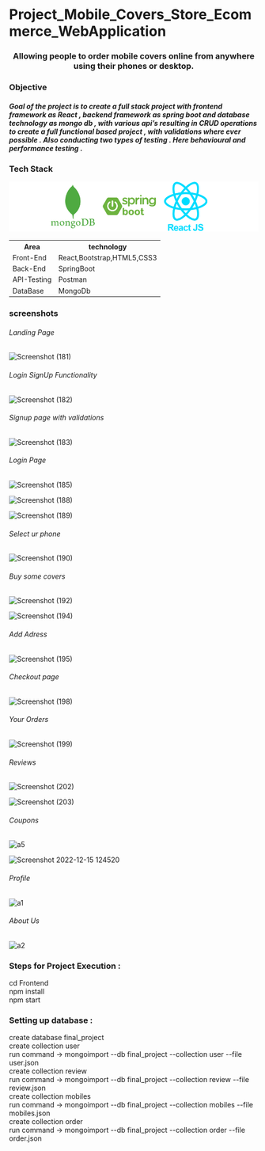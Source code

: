 # Project_Mobile_Covers_Store_Ecommerce_WebApplication
<h3 align="center">Allowing people to order mobile covers online from anywhere using their phones or desktop.</h3>
<h3> Objective</h3>
<h5>Goal of the project is to create a full stack project with frontend framework as React , backend framework as
spring boot and database technology as mongo db , with various api’s resulting in CRUD operations to
create a full functional based project , with validations where ever possible . Also conducting two types of
testing . Here behavioural and performance testing .
</h5>

<h3> Tech Stack </h3>

![Screenshot](tech.png)


<table>
  <tr>
      <th>Area</th>
      <th>technology</th>
  </tr>
    <tr>
      <td>Front-End</td>
      <td>React,Bootstrap,HTML5,CSS3</td>
  </tr>
    <tr>
      <td>Back-End</td>
      <td>SpringBoot</td>
  </tr>
      <tr>
      <td>API-Testing</td>
      <td>Postman</td>
  </tr>
    </tr>
      <tr>
      <td>DataBase</td>
      <td>MongoDb</td>
  </tr>
  </table>

<h3> screenshots</h3>

<h6>Landing Page</h6>

![Screenshot (181)](https://user-images.githubusercontent.com/109665445/207795213-61aa8fd6-ff98-4dde-8225-f538f4b25dda.png)

<h6>Login SignUp Functionality</h6>

![Screenshot (182)](https://user-images.githubusercontent.com/109665445/207795226-b72c0689-69d7-4e81-9773-b8975174a715.png)

<h6>Signup page with validations</h6>

![Screenshot (183)](https://user-images.githubusercontent.com/109665445/207795506-db71f900-c932-4bea-8328-37071dcd1f63.png)

<h6>Login Page</h6>

![Screenshot (185)](https://user-images.githubusercontent.com/109665445/207795710-d04ef103-0334-40b8-8a8f-aa2fb0225092.png)


![Screenshot (188)](https://user-images.githubusercontent.com/109665445/207795784-8954c349-2b1d-43a0-b41e-2ab45ef2c323.png)


![Screenshot (189)](https://user-images.githubusercontent.com/109665445/207795826-0572cd02-77ea-4a0a-b41f-127ad150d88a.png)

<h6>Select ur phone</h6>

![Screenshot (190)](https://user-images.githubusercontent.com/109665445/207795921-83840908-56e6-4880-964c-e0fcaf94ff41.png)

<h6>Buy some covers</h6>

![Screenshot (192)](https://user-images.githubusercontent.com/109665445/207796007-9e73fd42-0c5d-44e5-bab5-8a04d852be82.png)

![Screenshot (194)](https://user-images.githubusercontent.com/109665445/207796018-cdc8197e-b90a-4ff0-81e7-0c2225435d6a.png)

<h6>Add Adress</h6>

![Screenshot (195)](https://user-images.githubusercontent.com/109665445/207796102-6ab66711-0d22-41dd-8ab6-947bf5a0cf6e.png)

<h6>Checkout page</h6>

![Screenshot (198)](https://user-images.githubusercontent.com/109665445/207796167-2727df1d-fa5d-45c7-b550-fc4ba02c4191.png)

<h6>Your Orders</h6>

![Screenshot (199)](https://user-images.githubusercontent.com/109665445/207796344-fb339c67-a549-4866-a0c6-5ce3caca562a.png)

<h6>Reviews</h6>

![Screenshot (202)](https://user-images.githubusercontent.com/109665445/207796482-480a1c0e-3713-4240-b255-f2af4c258b03.png)

![Screenshot (203)](https://user-images.githubusercontent.com/109665445/207796495-1e000d2b-f787-4325-b971-7acb1509e3cd.png)

<h6>Coupons</h6>

![a5](https://user-images.githubusercontent.com/109665445/207797295-736b520e-9f2a-4da7-960e-54f4b2feb459.png)

![Screenshot 2022-12-15 124520](https://user-images.githubusercontent.com/109665445/207796709-ca0fe867-7e54-4d40-8084-adcd8f5667bb.jpg)

<h6>Profile</h6>

![a1](https://user-images.githubusercontent.com/109665445/207796925-9a6d1902-d267-40bd-9b55-ea0b0878fd50.png)

<h6>About Us</h6>

![a2](https://user-images.githubusercontent.com/109665445/207797088-074db170-d9c2-48b2-baef-9c18405b479c.png)

<h3>Steps for Project Execution :</h3>

cd Frontend<br>
npm install<br>
npm start<br>

<h3>Setting up database :</h3>
create database final_project<br>
create collection user<br>
run command -> mongoimport --db final_project --collection user --file user.json <br>
create collection review<br>
run command -> mongoimport --db final_project --collection review --file review.json <br>
create collection mobiles<br>
run command -> mongoimport --db final_project --collection mobiles --file mobiles.json <br>
create collection order<br>
run command -> mongoimport --db final_project --collection order --file order.json <br>






